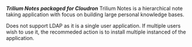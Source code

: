 ***Trilium Notes packaged for Cloudron***
Trilium Notes is a hierarchical note taking application with focus on building large personal knowledge bases.

Does not support LDAP as it is a single user application. If multiple users wish to use it, the recommeded action 
is to install multiple instanced of the application.